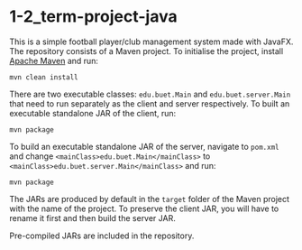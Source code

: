 # 1-2_term-project-java

This is a simple football player/club management system made with JavaFX. The repository consists of a Maven project. To initialise the project, install [Apache Maven](https://maven.apache.org/) and run:

 ``` mvn clean install ```

There are two executable classes: ```edu.buet.Main``` and ```edu.buet.server.Main``` that need to run separately as the client and server respectively. To built an executable standalone JAR of the client, run:

 ``` mvn package ```


 To build an executable standalone JAR of the server, navigate to ```pom.xml``` and change ```<mainClass>edu.buet.Main</mainClass>``` to ```<mainClass>edu.buet.server.Main</mainClass>``` and run:

 ``` mvn package ```


 The JARs are produced by default in the ```target``` folder of the Maven project with the name of the project. To preserve the client JAR, you will have to rename it first and then build the server JAR.

Pre-compiled JARs are included in the repository. 